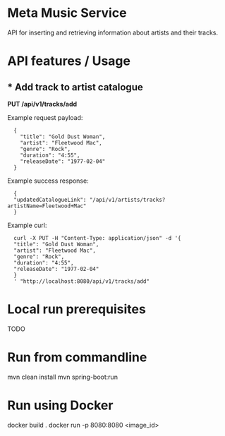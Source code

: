# Meta Music Service

API for inserting and retrieving information about artists and their tracks.

# API features / Usage

##  * Add track to artist catalogue

**PUT /api/v1/tracks/add**

Example request payload:

      {
        "title": "Gold Dust Woman",
        "artist": "Fleetwood Mac",
        "genre": "Rock",
        "duration": "4:55",
        "releaseDate": "1977-02-04"
      }

Example success response:

      {
      "updatedCatalogueLink": "/api/v1/artists/tracks?artistName=Fleetwood+Mac"
      }

Example curl:

      curl -X PUT -H "Content-Type: application/json" -d '{
      "title": "Gold Dust Woman",
      "artist": "Fleetwood Mac",
      "genre": "Rock",
      "duration": "4:55",
      "releaseDate": "1977-02-04"
      }
      ' "http://localhost:8080/api/v1/tracks/add"

# Local run prerequisites

TODO

# Run from commandline

mvn clean install
mvn spring-boot:run

# Run using Docker

docker build .
docker run -p 8080:8080 <image_id>